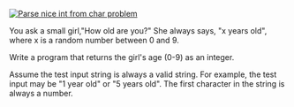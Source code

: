 [![Parse nice int from char problem](https://www.codewars.com/kata/557cd6882bfa3c8a9f0000c1)](https://www.codewars.com/kata/557cd6882bfa3c8a9f0000c1)


You ask a small girl,"How old are you?" She always says, "x years old", where x is a random number between 0 and 9.

Write a program that returns the girl's age (0-9) as an integer.

Assume the test input string is always a valid string. For example, the test input may be "1 year old" or "5 years old". The first character in the string is always a number.